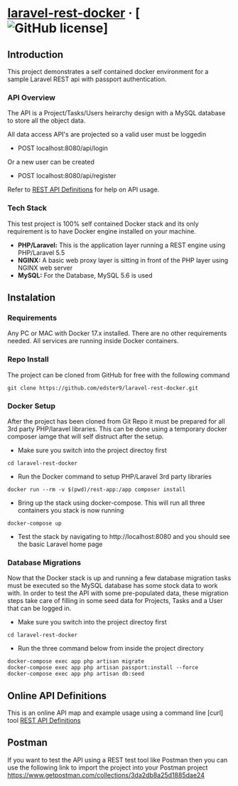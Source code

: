 # [laravel-rest-docker](https://documenter.getpostman.com/view/762427/maverick/7TGjEcp#intro) &middot; [![GitHub license](https://img.shields.io/badge/license-MIT-blue.svg)]

## Introduction
This project demonstrates a self contained docker environment for a sample Laravel REST api with passport authentication.

### API Overview 
The API is a Project/Tasks/Users heirarchy design with a MySQL database to store all the object data.

All data access API's are projected so a valid user must be loggedin
- POST localhost:8080/api/login 

Or a new user can be created
- POST localhost:8080/api/register 

Refer to [REST API Definitions](https://documenter.getpostman.com/view/762427/maverick/7TGjEcp#intro) for help on API usage.

### Tech Stack
This test project is 100% self contained Docker stack and its only requirement is to have Docker engine installed on your machine.

* **PHP/Laravel:** This is the application layer running a REST engine using PHP/Laravel 5.5
* **NGINX:** A basic web proxy layer is sitting in front of the PHP layer using NGINX web server
* **MySQL:** For the Database, MySQL 5.6 is used

## Instalation

### Requirements
Any PC or MAC with Docker 17.x installed. There are no other requirements needed. All services are running inside Docker containers.

### Repo Install
The project can be cloned from GitHub for free with the following command
```
git clone https://github.com/edster9/laravel-rest-docker.git
```

### Docker Setup
After the project has been cloned from Git Repo it must be prepared for all 3rd party PHP/laravel libraries. This can be done using a temporary docker composer iamge that will self distruct after the setup.

- Make sure you switch into the project directoy first
```
cd laravel-rest-docker
```

- Run the Docker command to setup PHP/Laravel 3rd party libraries
```
docker run --rm -v $(pwd)/rest-app:/app composer install
```

- Bring up the stack using docker-compose. This will run all three containers you stack is now running
```
docker-compose up
```

- Test the stack by navigating to http://localhost:8080 and you should see the basic Laravel home page

### Database Migrations
Now that the Docker stack is up and running a few database migration tasks must be executed so the MySQL database has some stock data to work with. In order to test the API with some pre-populated data, these migration steps take care of filling in some seed data for Projects, Tasks and a User that can be logged in.

- Make sure you switch into the project directoy first
```
cd laravel-rest-docker
```

- Run the three command below from inside the project directory
```
docker-compose exec app php artisan migrate
docker-compose exec app php artisan passport:install --force
docker-compose exec app php artisan db:seed
```

## Online API Definitions
This is an online API map and example usage using a command line [curl] tool
[REST API Definitions](https://documenter.getpostman.com/view/762427/maverick/7TGjEcp#intro)


## Postman
If you want to test the API using a REST test tool like Postman then you can use the following link to import the project into your Postman project
https://www.getpostman.com/collections/3da2db8a25d1885dae24

